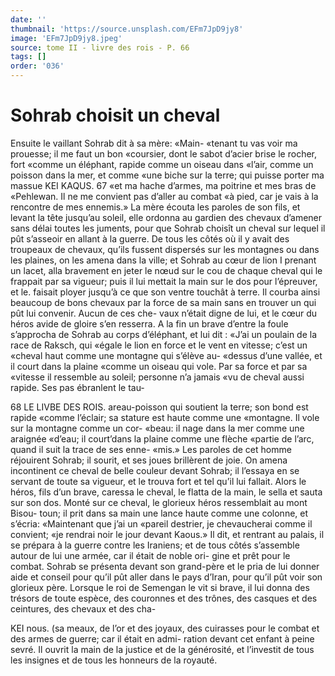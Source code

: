 ```yaml
---
date: ''
thumbnail: 'https://source.unsplash.com/EFm7JpD9jy8'
image: 'EFm7JpD9jy8.jpeg'
source: tome II - livre des rois - P. 66
tags: []
order: '036'
---
```


# Sohrab choisit un cheval

Ensuite le vaillant Sohrab dit à sa mère: «Main- «tenant tu vas voir ma prouesse; il me faut un bon «coursier, dont le sabot d’acier brise le rocher, fort «comme un éléphant, rapide comme un oiseau dans «l’air, comme un poisson dans la mer, et comme «une biche sur la terre; qui puisse porter ma massue
KEI KAQUS. 67 «et ma hache d’armes, ma poitrine et mes bras de
«Pehlewan. Il ne me convient pas d’aller au combat «à pied, car je vais à la rencontre de mes ennemis.» La mère écouta les paroles de son fils, et levant la tête jusqu’au soleil, elle ordonna au gardien des chevaux d’amener sans délai toutes les juments, pour que Sohrab choisît un cheval sur lequel il pût s’asseoir en allant à la guerre. De tous les côtés où
il y avait des troupeaux de chevaux, qu’ils fussent dispersés sur les montagnes ou dans les plaines, on les amena dans la ville; et Sohrab au cœur de lion I prenant un lacet, alla bravement en jeter le nœud sur le cou de chaque cheval qui le frappait par sa vigueur; puis il lui mettait la main sur le dos pour l’épreuver, et le. faisait ployer jusqu’à ce que son
ventre touchât à terre. Il courba ainsi beaucoup
de bons chevaux par la force de sa main sans en trouver un qui pût lui convenir. Aucun de ces che- vaux n’était digne de lui, et le cœur du héros avide
de gloire s’en resserra. A la fin un brave d’entre la
foule s’approcha de Sohrab au corps d’éléphant, et
lui dit : «J’ai un poulain de la race de Raksch, qui «égale le lion en force et le vent en vitesse; c’est un
«cheval haut comme une montagne qui s’élève au-
«dessus d’une vallée, et il court dans la plaine «comme un oiseau qui vole. Par sa force et par sa «vitesse il ressemble au soleil; personne n’a jamais
«vu de cheval aussi rapide. Ses pas ébranlent le tau-

68 LE LIVBE DES ROIS.
areau-poisson qui soutient la terre; son bond est rapide «comme l’éclair; sa stature est haute comme une «montagne. Il vole sur la montagne comme un cor- «beau: il nage dans la mer comme une araignée «d’eau; il court’dans la plaine comme une flèche
«partie de l’arc, quand il suit la trace de ses enne- «mis.» Les paroles de cet homme réjouirent Sohrab;
il sourit, et ses joues brillèrent de joie. On amena incontinent ce cheval de belle couleur devant Sohrab; il l’essaya en se servant de toute sa vigueur,
et le trouva fort et tel qu’il lui fallait. Alors le héros,
fils d’un brave, caressa le cheval, le flatta de la main, le sella et sauta sur son dos. Monté sur ce cheval, le glorieux héros ressemblait au mont Bisou- toun; il prit dans sa main une lance haute comme une colonne, et s’écria: «Maintenant que j’ai un
«pareil destrier, je chevaucherai comme il convient; «je rendrai noir le jour devant Kaous.»
Il dit, et rentrant au palais, il se prépara à la guerre contre les Iraniens; et de tous côtés s’assemble
autour de lui une armée, car il était de noble ori- gine et prêt pour le combat. Sohrab se présenta devant son grand-père et le pria de lui donner aide et conseil pour qu’il pût aller dans le pays d’Iran,
pour qu’il pût voir son glorieux père. Lorsque le roi
de Semengan le vit si brave, il lui donna des trésors de toute espèce, des couronnes et des trônes, des casques et des ceintures, des chevaux et des cha-

KEI nous. (sa meaux, de l’or et des joyaux, des cuirasses pour le
combat et des armes de guerre; car il était en admi- ration devant cet enfant à peine sevré. Il ouvrit la main de la justice et de la générosité, et l’investit
de tous les insignes et de tous les honneurs de la royauté.
